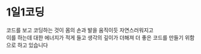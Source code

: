 
# 1일1코딩
코드를 보고 코딩하는 것이 몸의 손과 발을 움직이듯 자연스러워지고  
이를 하는데 대한 에너지가 적게 들고 생각의 깊이가 더해져 더 좋은 코드를 만들기 위함으로 하고 있습니다  
